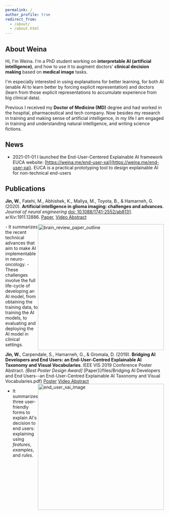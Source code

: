 ```yaml
---
permalink: /
author_profile: true
redirect_from:
  - /about/
  - /about.html
---
```




## About Weina

Hi, I'm Weina. I'm a PhD student working on **interpretable AI (artificial intelligence)**, and how to use it to augment doctors' **clinical decision making** based on **medical image** tasks.
<!-- It is interdisciplinary research among AI, computer vision, information visualization (InfoVis), human-computer interaction (HCI), and medicine. An explanation is a two-way communication/interaction between AI system and its users, that's where HCI and InfoVis come in. -->
I'm especially interested in using explanations for better learning, for both AI (enable AI to learn better by forcing explicit representation) and doctors (learn from those explicit representations to accumulate experience from big clinical data).

Previous I received my **Doctor of Medicine (MD)** degree and had worked in the hospital, pharmaceutical and tech company. Now besides my research in training and making sense of artificial intelligence, in my life I am engaged in training and understanding natural intelligence, and writing science fictions.


## News 

* 2021-01-01 I launched the End-User-Centered Explainable AI framework EUCA website: [https://weina.me/end-user-xai](https://weina.me/end-user-xai). EUCA is a practical prototyping tool to design explainable AI for non-technical end-users

## Publications
**Jin, W.**, Fatehi, M., Abhishek, K., Mallya, M., Toyota, B., & Hamarneh, G. (2020). **Artificial intelligence in glioma imaging: challenges and advances**. *Journal of neural engineering* [doi: 10.1088/1741-2552/ab8131](https://iopscience.iop.org/article/10.1088/1741-2552/ab8131). arXiv:1911.12886. [Paper](https://arxiv.org/pdf/1911.12886.pdf), [Video Abstract](https://www.youtube.com/watch?v=i2rX6NSH27k)

<img src="/images/brain_review_paper_outline.jpg" alt="brain_review_paper_outline" style="float: right;" width="400"/>
  - It summarizes the recent technical advances that aim to make AI implementable in neuro-oncology.
  - These challenges involve the full life-cycle of developing an AI model, from obtaining the training data, to training the AI models, to evaluating and deploying the AI model in clinical settings.


**Jin, W.**, Carpendale, S., Hamarneh, G., & Gromala, D. (2019). **Bridging AI Developers and End Users: an End-User-Centred Explainable AI Taxonomy and Visual Vocabularies**. IEEE VIS 2019 Conference Poster Abstract. *[Best Poster Design Award]*
[Paper](/files/Bridging AI Developers and End Users--an End-User-Centred Explainable AI Taxonomy and Visual Vocabularies.pdf) [Poster](/files/201910_IEEE_VIS_poster.pdf) [Video Abstract](https://www.youtube.com/watch?v=b5JnaSG1AYM)
<img src="/images/end_user_xai_image.jpg" alt="end_user_xai_image" style="float: right;" width="400"/>
  - It summarizes three user-friendly forms to explain AI's decision to end users: explaining using *features*, *examples*, and *rules*.

